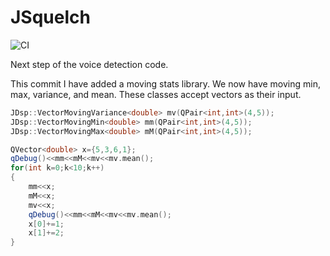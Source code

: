 # JSquelch

![CI](https://github.com/jontio/JSquelch/workflows/CI/badge.svg)

Next step of the voice detection code.

This commit I have added a moving stats library. We now have moving min, max, variance, and mean. These classes accept vectors as their input.

```C++
JDsp::VectorMovingVariance<double> mv(QPair<int,int>(4,5));
JDsp::VectorMovingMin<double> mm(QPair<int,int>(4,5));
JDsp::VectorMovingMax<double> mM(QPair<int,int>(4,5));

QVector<double> x={5,3,6,1};
qDebug()<<mm<<mM<<mv<<mv.mean();
for(int k=0;k<10;k++)
{
    mm<<x;
    mM<<x;
    mv<<x;
    qDebug()<<mm<<mM<<mv<<mv.mean();
    x[0]+=1;
    x[1]+=2;
}
```

